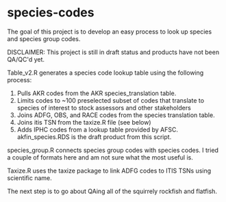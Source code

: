 # species-codes
The goal of this project is to develop an easy process to look up species and species group codes.

DISCLAIMER: This project is still in draft status and products have not been QA/QC'd yet. 

Table_v2.R generates a species code lookup table using the following process:
1) Pulls AKR codes from the AKR species_translation table. 
2) Limits codes to ~100 preselected subset of codes that translate to species of interest to stock assessors and other stakeholders
3) Joins ADFG, OBS, and RACE codes from the species translation table.
4) Joins itis TSN from the taxize.R file (see below)
5) Adds IPHC codes from a lookup table provided by AFSC.
akfin_species.RDS is the draft product from this script.

species_group.R connects species group codes with species codes. 
I tried a couple of formats here and am not sure what the most useful is. 

Taxize.R uses the taxize package to link ADFG codes to ITIS TSNs using scientific name.

The next step is to go about QAing all of the squirrely rockfish and flatfish.
